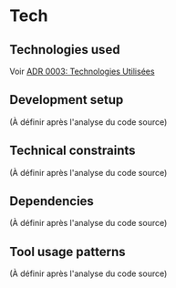 # Tech

## Technologies used
Voir [ADR 0003: Technologies Utilisées](adr/0003-technologies-utilisees.md)

## Development setup
(À définir après l'analyse du code source)

## Technical constraints
(À définir après l'analyse du code source)

## Dependencies
(À définir après l'analyse du code source)

## Tool usage patterns
(À définir après l'analyse du code source)